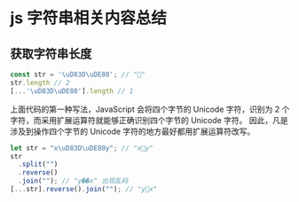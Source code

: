 # js 字符串相关内容总结

## 获取字符串长度

```javascript
const str = '\uD83D\uDE80'; // "🚀"
str.length // 2
[...'\uD83D\uDE80'].length // 1
```

上面代码的第一种写法，JavaScript 会将四个字节的 Unicode 字符，识别为 2 个字符，而采用扩展运算符就能够正确识别四个字节的 Unicode 字符。
因此，凡是涉及到操作四个字节的 Unicode 字符的地方最好都用扩展运算符改写。

```javascript
let str = "x\uD83D\uDE80y"; // "x🚀y"
str
  .split("")
  .reverse()
  .join(""); // "y��x" 出现乱码
[...str].reverse().join(""); // "y🚀x"
```
